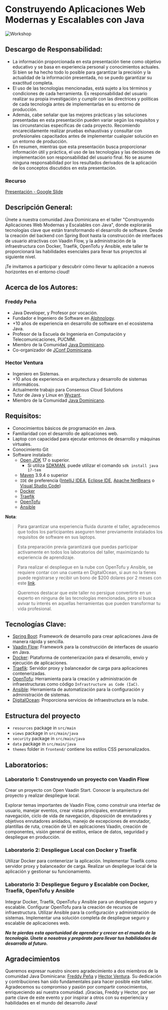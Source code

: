 # Construyendo Aplicaciones Web Modernas y Escalables con Java
![Workshop](https://github.com/fredpena/workshop-construyendo-aplicaciones-web-modernas-escalables/assets/5680906/62b84591-0831-420b-a364-b9e9d1a93327)


## Descargo de Responsabilidad:

* La información proporcionada en esta presentación tiene como objetivo educativo y se basa en experiencia personal y
  conocimientos actuales. Si bien se ha hecho todo lo posible para garantizar la precisión y la actualidad de la
  información presentada, no se puedo garantizar su exactitud completa.
* El uso de las tecnologías mencionadas, está sujeto a los términos y condiciones de cada herramienta. Es
  responsabilidad
  del usuario realizar su propia investigación y cumplir con las directrices y políticas de cada tecnología antes de
  implementarlas en su entorno de producción.
* Además, cabe señalar que las mejores prácticas y las soluciones presentadas en esta presentación pueden variar según
  los
  requisitos y las circunstancias específicas de cada proyecto. Recomiendo encarecidamente realizar pruebas exhaustivas
  y
  consultar con profesionales capacitados antes de implementar cualquier solución en un entorno de producción.
* En resumen, mientras que esta presentación busca proporcionar información útil y práctica, el uso de las tecnologías y
  las decisiones de implementación son responsabilidad del usuario final. No se asume ninguna responsabilidad por los
  resultados derivados de la aplicación de los conceptos discutidos en esta presentación.

### Recurso
[Presentación - Google Slide](https://docs.google.com/presentation/d/1KREJ9HYVNhjlsPtT80eNOl_Gw44JQwM4ljalsqL9BAA/edit?usp=sharing)

## Descripción General:

Únete a nuestra comunidad Java Dominicana en el taller "Construyendo Aplicaciones Web Modernas y Escalables con Java",
donde explorarás tecnologías clave que están transformando el desarrollo de software. Desde la creación del backend con
Spring Boot hasta la construcción de interfaces de usuario atractivas con Vaadin Flow, y la administración de la
infraestructura con Docker, Traefik, OpenTofu y Ansible, este taller te proporcionará las habilidades esenciales para
llevar tus proyectos al siguiente nivel.

¡Te invitamos a participar y descubrir cómo llevar tu aplicación a nuevos horizontes en el entorno
cloud!

## Acerca de los Autores:

### Freddy Peña

* Java Developer, y Profesor por vocación.
* Fundador e Ingeniero de Software en [Alphnology](https://alphnology.com/).
* +10 años de experiencia en desarrollo de software en el ecosistema Java.
* Profesor de la Escuela de Ingeniería en Computación y Telecomunicaciones, PUCMM.
* Miembro de la Comunidad [Java Dominicano](https://site.javadominicano.org/).
* Co-organizador de [JConf Dominicana](https://jconfdominicana.org/).

### Hector Ventura

* Ingeniero en Sistemas.
* +10 años de experiencia en arquitectura y desarrollo de sistemas informáticos.
* Actualmente trabajo para Consensus Cloud Solutions
* Tutor de Java y Linux en [Wyzant](https://www.wyzant.com/match/tutor/88372402).
* Miembro de la Comunidad [Java Dominicano](https://site.javadominicano.org/).

## Requisitos:

* Conocimientos básicos de programación en Java.
* Familiaridad con el desarrollo de aplicaciones web.
* Laptop con capacidad para ejecutar entornos de desarrollo y máquinas virtuales.
* Conocimiento Git
* Software instalado:
    * [Open JDK](https://adoptium.net/temurin/releases/?package=jdk&version=17) 17 o superior.
        * Si utiliza [SDKMAN](https://sdkman.io/install), puede utilizar el comando `sdk install java 17-tem`
    * [Maven](https://maven.apache.org/) 3.9.4 o superior
    * `IDE` de
      preferencia ([IntelliJ IDEA](https://www.jetbrains.com/idea/download/other.html), [Eclipse IDE](https://www.eclipse.org/downloads/packages/installer), [Apache NetBeans](https://netbeans.apache.org/front/main/download/)
      o [Visual Studio Code](https://code.visualstudio.com/Download))
    * [Docker](https://www.docker.com/get-started/)
    * [Traefik](https://doc.traefik.io/traefik/)
    * [OpenTofu](https://opentofu.org/docs/intro/)
    * [Ansible](https://docs.ansible.com/)

**Nota**:
> Para garantizar una experiencia fluida durante el taller, agradecemos que todos los participantes aseguren tener
  previamente instalados los requisitos de software en sus laptops.

> Esta preparación previa garantizará que puedas participar activamente en todos los laboratorios del taller,
  maximizando tu experiencia de aprendizaje.

> Para realizar el despliegue en la nube con OpenTofu y Ansible, se requiere contar con una cuenta en
  DigitalOcean, si aun no la tienes puede registrarse y recibir un bono de $200 dolares por 2 meses con este [link](https://m.do.co/c/823262eb863f).

> Queremos destacar que este taller no persigue convertirte en un experto en ninguna de las tecnologías mencionadas, pero sí busca avivar tu interés en aquellas herramientas que pueden transformar tu vida profesional.

## Tecnologías Clave:

- [Spring Boot](https://spring.io/projects/spring-boot): Framework de desarrollo para crear aplicaciones Java de manera
  rápida y sencilla.
- [Vaadin Flow](https://vaadin.com/flow): Framework para la construcción de interfaces de usuario en Java.
- [Docker](https://www.docker.com/): Plataforma de contenerización para el desarrollo, envío y ejecución de
  aplicaciones.
- [Traefik](https://traefik.io/traefik/): Servidor proxy y balanceador de carga para aplicaciones contenerizadas.
- [OpenTofu](https://opentofu.org/): Herramienta para la creación y administración de infraestructuras como
  código `Infrastructure as Code (IaC)`.
- [Ansible](https://www.ansible.com/): Herramienta de automatización para la configuración y administración de sistemas.
- [DigitalOcean](https://www.digitalocean.com/): Proporciona servicios de infraestructura en la nube.

## Estructura del proyecto

- `resources` package in `src/main`
- `views` package in `src/main/java`
- `security` package in `src/main/java`
- `data` package in `src/main/java`
- `themes` folder in `frontend/` contiene los estilos CSS personalizados.

## Laboratorios:

### Laboratorio 1: Construyendo un proyecto con Vaadin Flow

Crear un proyecto con Open Vaadin Start. Conocer la arquitectura del proyecto y realizar despliegue local.

Explorar temas importantes de Vaadin Flow, como construir una interfaz de usuario, manejar eventos, crear vistas
principales, enrutamiento y navegación, ciclo de vida de navegación, disposición de enrutadores y objetivos enrutadores
anidados, manejo de excepciones de enrutador, plantillas de ruta, creación de UI en aplicaciones Vaadin, creación de
componentes, visión general de estilos, enlace de datos, seguridad y despliegue en producción.

### Laboratorio 2: Despliegue Local con Docker y Traefik

Utilizar Docker para contenerizar la aplicación.
Implementar Traefik como servidor proxy y balanceador de carga.
Realizar un despliegue local de la aplicación y gestionar su funcionamiento.

### Laboratorio 3: Despliegue Seguro y Escalable con Docker, Traefik, OpenTofu y Ansible

Integrar Docker, Traefik, OpenTofu y Ansible para un despliegue seguro y escalable.
Configurar OpenTofu para la creación de recursos de infraestructura.
Utilizar Ansible para la configuración y administración de sistemas.
Implementar una solución completa de despliegue seguro y escalable de aplicaciones web.

_**No te pierdas esta oportunidad de aprender y crecer en el mundo de la tecnología. Únete a nosotros y prepárate para
llevar tus habilidades de desarrollo al futuro.**_


## Agradecimientos

Queremos expresar nuestro sincero agradecimiento a dos miembros de la comunidad Java
Dominicana: [Freddy Peña](https://twitter.com/fred_pena)
y [Hector Ventura](https://twitter.com/hectorvent). Su dedicación y contribuciones han sido fundamentales para hacer
posible este taller. Agradecemos su
compromiso y pasión por compartir conocimientos, enriqueciendo así nuestra comunidad. ¡Gracias, Freddy y Hector, por ser
parte clave de este evento y por inspirar a otros con su experiencia y habilidades en el mundo del desarrollo Java!
